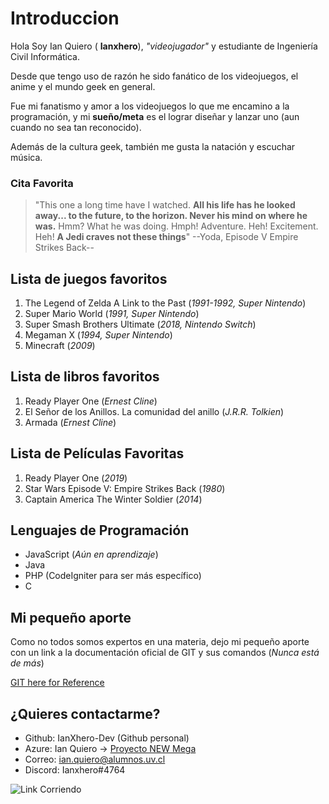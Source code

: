# Introduccion

Hola Soy Ian Quiero ( **Ianxhero**), _"videojugador"_ y estudiante de Ingeniería Civil Informática.

Desde que tengo uso de razón he sido fanático de los videojuegos, el anime y el mundo geek en general.

Fue mi fanatismo y amor a los videojuegos lo que me encamino a la programación, y mi **sueño/meta** es el lograr diseñar y lanzar uno (aun cuando no sea tan reconocido).

Además de la cultura geek, también me gusta la natación y escuchar música.

### Cita Favorita
>"This one a long time have I watched. **All his life has he looked away... to the future, to the horizon. Never his mind on where he was.** Hmm? What he was doing. Hmph! Adventure. Heh! Excitement. Heh! **A Jedi craves not these things**"
--Yoda, Episode V Empire Strikes Back--

## Lista de juegos favoritos
1. The Legend of Zelda A Link to the Past (_1991-1992, Super Nintendo_)
2. Super Mario World (_1991, Super Nintendo_)
3. Super Smash Brothers Ultimate (_2018, Nintendo Switch_)
4. Megaman X (_1994, Super Nintendo_)
5. Minecraft (_2009_)

## Lista de libros favoritos
1. Ready Player One (_Ernest Cline_)
2. El Señor de los Anillos. La comunidad del anillo (_J.R.R. Tolkien_)
3. Armada (_Ernest Cline_)

## Lista de Películas Favoritas
1. Ready Player One (_2019_)
2. Star Wars Episode V: Empire Strikes Back (_1980_)
3. Captain America The Winter Soldier (_2014_)

## Lenguajes de Programación
- JavaScript (_Aún en aprendizaje_)
- Java
- PHP (CodeIgniter para ser más específico)
- C

## Mi pequeño aporte
Como no todos somos expertos en una materia, dejo mi pequeño aporte con un link a la documentación oficial de GIT y sus comandos (_Nunca está de más_)

[GIT here for Reference](https://git-scm.com/docs "That's a git reference")

## ¿Quieres contactarme?
- Github: IanXhero-Dev (Github personal)
- Azure: Ian Quiero -> [Proyecto NEW Mega](https://dev.azure.com/BurnMasters/Proyect%20NEW%20Mega "Si este es mi Azure Dev-Ops")
- Correo: ian.quiero@alumnos.uv.cl
- Discord: Ianxhero#4764

![Link Corriendo](https://66.media.tumblr.com/e35cda5ad297e1a0bbcb83257f91ccf1/tumblr_ml5gbqTWeO1rfjowdo1_500.gif "¡Esperenme que aun no tengo las botas!")